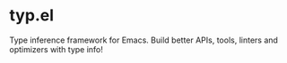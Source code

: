 # typ.el
Type inference framework for Emacs. Build better APIs, tools, linters and optimizers with type info!
